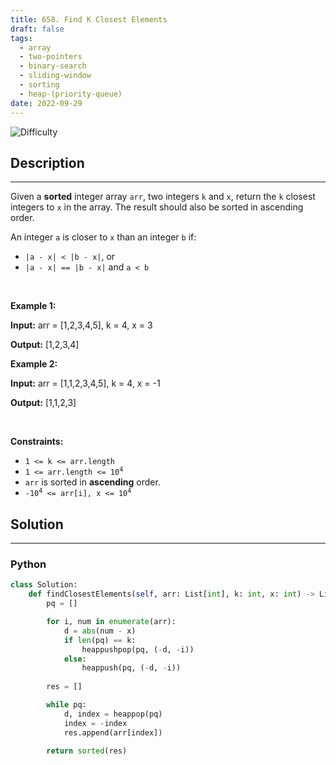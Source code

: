 ```yaml
---
title: 658. Find K Closest Elements
draft: false
tags: 
  - array
  - two-pointers
  - binary-search
  - sliding-window
  - sorting
  - heap-(priority-queue)
date: 2022-09-29
---
```


![Difficulty](https://img.shields.io/badge/Difficulty-Medium-blue.svg)

## Description

---
<p>Given a <strong>sorted</strong> integer array <code>arr</code>, two integers <code>k</code> and <code>x</code>, return the <code>k</code> closest integers to <code>x</code> in the array. The result should also be sorted in ascending order.</p>

<p>An integer <code>a</code> is closer to <code>x</code> than an integer <code>b</code> if:</p>

<ul>
	<li><code>|a - x| &lt; |b - x|</code>, or</li>
	<li><code>|a - x| == |b - x|</code> and <code>a &lt; b</code></li>
</ul>

<p>&nbsp;</p>
<p><strong class="example">Example 1:</strong></p>

<div class="example-block">
<p><strong>Input:</strong> <span class="example-io">arr = [1,2,3,4,5], k = 4, x = 3</span></p>

<p><strong>Output:</strong> <span class="example-io">[1,2,3,4]</span></p>
</div>

<p><strong class="example">Example 2:</strong></p>

<div class="example-block">
<p><strong>Input:</strong> <span class="example-io">arr = [1,1,2,3,4,5], k = 4, x = -1</span></p>

<p><strong>Output:</strong> <span class="example-io">[1,1,2,3]</span></p>
</div>

<p>&nbsp;</p>
<p><strong>Constraints:</strong></p>

<ul>
	<li><code>1 &lt;= k &lt;= arr.length</code></li>
	<li><code>1 &lt;= arr.length &lt;= 10<sup>4</sup></code></li>
	<li><code>arr</code> is sorted in <strong>ascending</strong> order.</li>
	<li><code>-10<sup>4</sup> &lt;= arr[i], x &lt;= 10<sup>4</sup></code></li>
</ul>


## Solution

---
### Python
``` py title='find-k-closest-elements'
class Solution:
    def findClosestElements(self, arr: List[int], k: int, x: int) -> List[int]:
        pq = []

        for i, num in enumerate(arr):
            d = abs(num - x)
            if len(pq) == k:
                heappushpop(pq, (-d, -i))
            else:
                heappush(pq, (-d, -i))
        
        res = []

        while pq:
            d, index = heappop(pq)
            index = -index
            res.append(arr[index])

        return sorted(res)
            

```


